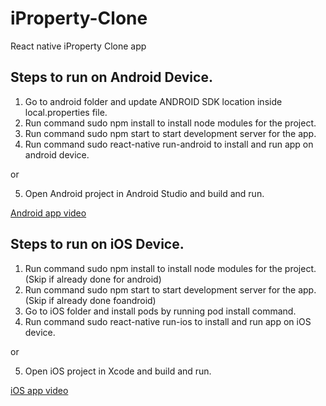 # iProperty-Clone
React native iProperty Clone app

## Steps to run on Android Device.

1. Go to android folder and update ANDROID SDK location inside local.properties file.
2. Run command sudo npm install to install node modules for the project.
3. Run command sudo npm start to start development server for the app.
4. Run command sudo react-native run-android to install and run app on android device.

  or
      
5. Open Android project in Android Studio and build and run.


[Android app video](https://drive.google.com/open?id=1eFfyF26AqEKHbuOuDPuj5vu75h573TQ9)


## Steps to run on iOS Device.

1. Run command sudo npm install to install node modules for the project. (Skip if already done for android)
2. Run command sudo npm start to start development server for the app.  (Skip if already done foandroid)
3. Go to iOS folder and install pods by running pod install command.
4. Run command sudo react-native run-ios to install and run app on iOS device.

  or
      
5. Open iOS project in Xcode and build and run.

[iOS app video](https://drive.google.com/open?id=1IAsMycnu1_dr9ndMYrXMabI9Nhc2eUBi)
